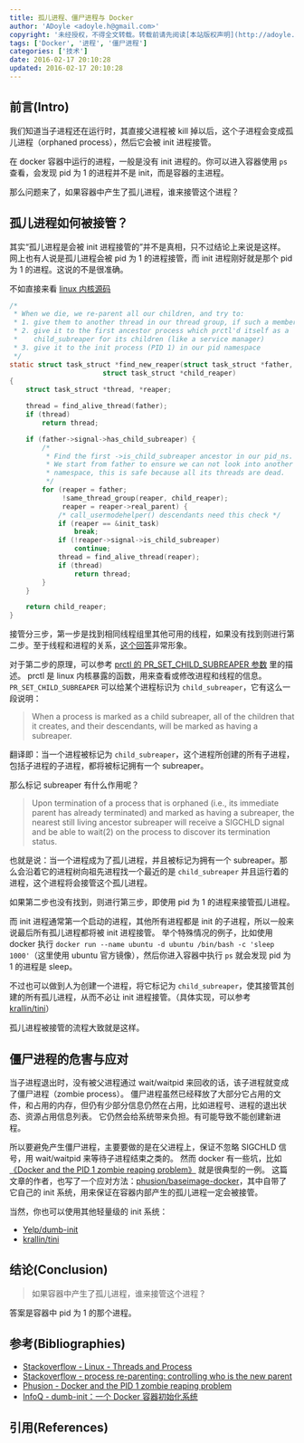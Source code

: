 ```yaml
---
title: 孤儿进程、僵尸进程与 Docker
author: 'ADoyle <adoyle.h@gmail.com>'
copyright: '未经授权，不得全文转载。转载前请先阅读[本站版权声明](http://adoyle.me/copyright)'
tags: ['Docker', '进程', '僵尸进程']
categories: ['技术']
date: 2016-02-17 20:10:28
updated: 2016-02-17 20:10:28
---
```



## 前言(Intro)

我们知道当子进程还在运行时，其直接父进程被 kill 掉以后，这个子进程会变成孤儿进程（orphaned process），然后它会被 init 进程接管。

在 docker 容器中运行的进程，一般是没有 init 进程的。你可以进入容器使用 `ps` 查看，会发现 pid 为 1 的进程并不是 init，而是容器的主进程。

那么问题来了，如果容器中产生了孤儿进程，谁来接管这个进程？

<!-- more -->

## 孤儿进程如何被接管？

其实“孤儿进程是会被 init 进程接管的”并不是真相，只不过结论上来说是这样。
网上也有人说是孤儿进程会被 pid 为 1 的进程接管，而 init 进程刚好就是那个 pid 为 1 的进程。这说的不是很准确。

不如直接来看 [linux 内核源码](https://github.com/torvalds/linux/blob/eae21770b4fed5597623aad0d618190fa60426ff/kernel/exit.c#L479)

```c
/*
 * When we die, we re-parent all our children, and try to:
 * 1. give them to another thread in our thread group, if such a member exists
 * 2. give it to the first ancestor process which prctl'd itself as a
 *    child_subreaper for its children (like a service manager)
 * 3. give it to the init process (PID 1) in our pid namespace
 */
static struct task_struct *find_new_reaper(struct task_struct *father,
                       struct task_struct *child_reaper)
{
    struct task_struct *thread, *reaper;

    thread = find_alive_thread(father);
    if (thread)
        return thread;

    if (father->signal->has_child_subreaper) {
        /*
         * Find the first ->is_child_subreaper ancestor in our pid_ns.
         * We start from father to ensure we can not look into another
         * namespace, this is safe because all its threads are dead.
         */
        for (reaper = father;
             !same_thread_group(reaper, child_reaper);
             reaper = reaper->real_parent) {
            /* call_usermodehelper() descendants need this check */
            if (reaper == &init_task)
                break;
            if (!reaper->signal->is_child_subreaper)
                continue;
            thread = find_alive_thread(reaper);
            if (thread)
                return thread;
        }
    }

    return child_reaper;
}
```

接管分三步，第一步是找到相同线程组里其他可用的线程，如果没有找到则进行第二步。至于线程和进程的关系，[这个回答][B1]非常形象。


对于第二步的原理，可以参考 [prctl 的 PR_SET_CHILD_SUBREAPER 参数](http://man7.org/linux/man-pages/man2/prctl.2.html) 里的描述。
prctl 是 linux 内核暴露的函数，用来查看或修改进程和线程的信息。`PR_SET_CHILD_SUBREAPER` 可以给某个进程标识为 `child_subreaper`，它有这么一段说明：

> When a process is marked as a child subreaper, all of the children
  that it creates, and their descendants, will be marked as
  having a subreaper.

翻译即：当一个进程被标记为 `child_subreaper`，这个进程所创建的所有子进程，包括子进程的子进程，都将被标记拥有一个 subreaper。

那么标记 subreaper 有什么作用呢？

> Upon termination of a process that is orphaned (i.e., its immediate parent has already terminated)
  and marked as having a subreaper, the nearest still living ancestor subreaper will receive a SIGCHLD
  signal and be able to wait(2) on the process to discover its termination status.

也就是说：当一个进程成为了孤儿进程，并且被标记为拥有一个 subreaper。那么会沿着它的进程树向祖先进程找一个最近的是 `child_subreaper` 并且运行着的进程，这个进程将会接管这个孤儿进程。

如果第二步也没有找到，则进行第三步，即使用 pid 为 1 的进程来接管孤儿进程。

而 init 进程通常第一个启动的进程，其他所有进程都是 init 的子进程，所以一般来说最后所有孤儿进程都将被 init 进程接管。
举个特殊情况的例子，比如使用 docker 执行 `docker run --name ubuntu -d ubuntu /bin/bash -c 'sleep 1000'`（这里使用 ubuntu 官方镜像），然后你进入容器中执行 `ps` 就会发现 pid 为 1 的进程是 sleep。

不过也可以做到人为创建一个进程，将它标记为 `child_subreaper`，使其接管其创建的所有孤儿进程，从而不必让 init 进程接管。（具体实现，可以参考 [krallin/tini][]）


孤儿进程被接管的流程大致就是这样。

## 僵尸进程的危害与应对

当子进程退出时，没有被父进程通过 wait/waitpid 来回收的话，该子进程就变成了僵尸进程（zombie process）。
僵尸进程虽然已经释放了大部分它占用的文件，和占用的内存，但仍有少部分信息仍然在占用，比如进程号、进程的退出状态、资源占用信息列表。
它仍然会给系统带来负担。有可能导致不能创建新进程。

所以要避免产生僵尸进程，主要要做的是在父进程上，保证不忽略 SIGCHLD 信号，用 wait/waitpid 来等待子进程结束之类的。
然而 docker 有一些坑，比如[《Docker and the PID 1 zombie reaping problem》][B3] 就是很典型的一例。
这篇文章的作者，也写了一个应对方法：[phusion/baseimage-docker][]，其中自带了它自己的 init 系统，用来保证在容器内部产生的孤儿进程一定会被接管。

当然，你也可以使用其他轻量级的 init 系统：

- [Yelp/dumb-init][]
- [krallin/tini][]

## 结论(Conclusion)

> 如果容器中产生了孤儿进程，谁来接管这个进程？

答案是容器中 pid 为 1 的那个进程。


## 参考(Bibliographies)
- [Stackoverflow - Linux - Threads and Process][B1]
- [Stackoverflow - process re-parenting: controlling who is the new parent][B2]
- [Phusion - Docker and the PID 1 zombie reaping problem][B3]
- [InfoQ - dumb-init：一个 Docker 容器初始化系统][B4]

## 引用(References)
[^1]: [][R1]


<!-- 以下是相关链接 -->

[R1]: <url> "备注"

[B1]: http://stackoverflow.com/a/9306150/4622308
[B2]: http://stackoverflow.com/questions/6476452/process-re-parenting-controlling-who-is-the-new-parent
[B3]: https://blog.phusion.nl/2015/01/20/docker-and-the-pid-1-zombie-reaping-problem/
[B4]: http://www.infoq.com/cn/news/2016/01/dumb-init-Docker

[Yelp/dumb-init]: https://github.com/Yelp/dumb-init
[krallin/tini]: https://github.com/krallin/tini
[phusion/baseimage-docker]: https://github.com/phusion/baseimage-docker
